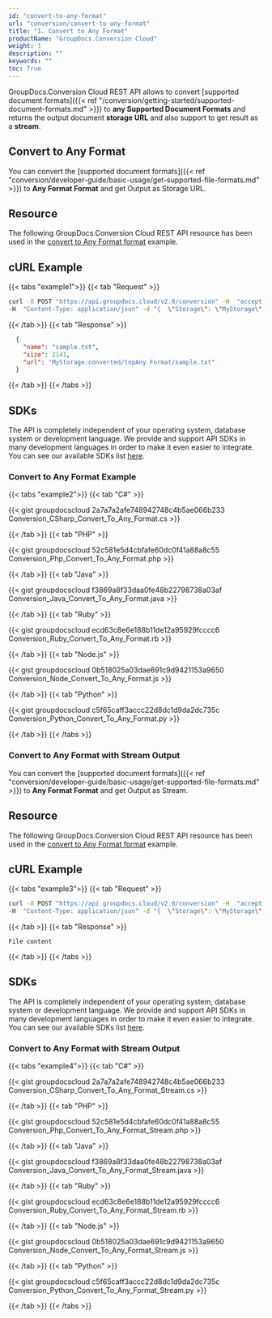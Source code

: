 ```yaml
---
id: "convert-to-any-format"
url: "conversion/convert-to-any-format"
title: "1. Convert to Any Format"
productName: "GroupDocs.Conversion Cloud"
weight: 1
description: ""
keywords: ""
toc: True
---
```


GroupDocs.Conversion Cloud REST API allows to convert [supported document formats]({{< ref "/conversion/getting-started/supported-document-formats.md" >}}) to **any Supported Document Formats** and returns the output document **storage URL** and also support to get result as a **stream**.

## Convert to Any Format

You can convert the [supported document formats]({{< ref "conversion/developer-guide/basic-usage/get-supported-file-formats.md" >}}) to **Any Format Format** and get Output as Storage URL.

## Resource

The following GroupDocs.Conversion Cloud REST API resource has been used in the [convert to Any Format format](https://apireference.groupdocs.cloud/conversion/#/Conversion/ConvertDocument) example.

## cURL Example

{{< tabs "example1">}} {{< tab "Request" >}}

```bash
curl -X POST "https://api.groupdocs.cloud/v2.0/conversion" -H  "accept: application/json" -H  "authorization: Bearer [Access Token]"
-H  "Content-Type: application/json" -d "{  \"Storage\": \"MyStorage\",  \"FilePath\": \"conversions/sample.docx\",  \"Format\": \"txt\",  \"LoadOptions\": {\"DocxLoadOptions\": {\"Password\": \"\", \"HideWordTrackedChanges\": \"true\",  \"DefaultFont\": \"Arial\"}},\"ConvertOptions\": {\"TxtConvertOptions\": {\"FromPage\": \"1\", \"PagesCount\": \"2\",  }},  \"OutputPath\": \"converted/topAny Format\"}"
```
{{< /tab >}} {{< tab "Response" >}}

```json
  {
    "name": "sample.txt",
    "size": 2141,
    "url": "MyStorage:converted/topAny Format/sample.txt"
  }
```
{{< /tab >}} {{< /tabs >}}

## SDKs

The API is completely independent of your operating system, database system or development language. We provide and support API SDKs in many development languages in order to make it even easier to integrate. You can see our available SDKs list [here](https://github.com/groupdocs-conversion-cloud).

### Convert to Any Format Example

{{< tabs "example2">}} {{< tab "C#" >}}

{{< gist groupdocscloud 2a7a7a2afe748942748c4b5ae066b233 Conversion_CSharp_Convert_To_Any_Format.cs >}}

{{< /tab >}} {{< tab "PHP" >}}

{{< gist groupdocscloud 52c581e5d4cbfafe60dc0f41a88a8c55 Conversion_Php_Convert_To_Any_Format.php >}}

{{< /tab >}} {{< tab "Java" >}}

{{< gist groupdocscloud f3869a8f33daa0fe48b22798738a03af Conversion_Java_Convert_To_Any_Format.java >}}

{{< /tab >}} {{< tab "Ruby" >}}

{{< gist groupdocscloud ecd63c8e6e188b11de12a95929fcccc6 Conversion_Ruby_Convert_To_Any_Format.rb >}}

{{< /tab >}} {{< tab "Node.js" >}}

{{< gist groupdocscloud 0b518025a03dae691c9d9421153a9650 Conversion_Node_Convert_To_Any_Format.js >}}

{{< /tab >}} {{< tab "Python" >}}

{{< gist groupdocscloud c5f65caff3accc22d8dc1d9da2dc735c Conversion_Python_Convert_To_Any_Format.py >}}

{{< /tab >}} {{< /tabs >}}

### Convert to Any Format with Stream Output

You can convert the [supported document formats]({{< ref "conversion/developer-guide/basic-usage/get-supported-file-formats.md" >}}) to **Any Format Format** and get Output as Stream.

## Resource

The following GroupDocs.Conversion Cloud REST API resource has been used in the [convert to Any Format format](https://apireference.groupdocs.cloud/conversion/#/Conversion/ConvertDocument) example.

## cURL Example

{{< tabs "example3">}} {{< tab "Request" >}}

```bash
curl -X POST "https://api.groupdocs.cloud/v2.0/conversion" -H  "accept: application/json" -H  "authorization: Bearer [Access Token]"
-H  "Content-Type: application/json" -d "{  \"Storage\": \"MyStorage\",  \"FilePath\": \"conversions/sample.docx\",  \"Format\": \"txt\",  \"LoadOptions\": {\"DocxLoadOptions\": {\"Password\": \"\", \"HideWordTrackedChanges\": \"true\",  \"DefaultFont\": \"Arial\"}},\"ConvertOptions\": {\"TxtConvertOptions\": {\"FromPage\": \"1\", \"PagesCount\": \"2\",  }},  \"OutputPath\": \""}"

```

{{< /tab >}} {{< tab "Response" >}}

```log
File content
```
{{< /tab >}} {{< /tabs >}}

## SDKs

The API is completely independent of your operating system, database system or development language. We provide and support API SDKs in many development languages in order to make it even easier to integrate. You can see our available SDKs list [here](https://github.com/groupdocs-conversion-cloud).

### Convert to Any Format with Stream Output

{{< tabs "example4">}} {{< tab "C#" >}}

{{< gist groupdocscloud 2a7a7a2afe748942748c4b5ae066b233 Conversion_CSharp_Convert_To_Any_Format_Stream.cs >}}

{{< /tab >}} {{< tab "PHP" >}}

{{< gist groupdocscloud 52c581e5d4cbfafe60dc0f41a88a8c55 Conversion_Php_Convert_To_Any_Format_Stream.php >}}

{{< /tab >}} {{< tab "Java" >}}

{{< gist groupdocscloud f3869a8f33daa0fe48b22798738a03af Conversion_Java_Convert_To_Any_Format_Stream.java >}}

{{< /tab >}} {{< tab "Ruby" >}}

{{< gist groupdocscloud ecd63c8e6e188b11de12a95929fcccc6 Conversion_Ruby_Convert_To_Any_Format_Stream.rb >}}

{{< /tab >}} {{< tab "Node.js" >}}

{{< gist groupdocscloud 0b518025a03dae691c9d9421153a9650 Conversion_Node_Convert_To_Any_Format_Stream.js >}}

{{< /tab >}} {{< tab "Python" >}}

{{< gist groupdocscloud c5f65caff3accc22d8dc1d9da2dc735c Conversion_Python_Convert_To_Any_Format_Stream.py >}}

{{< /tab >}} {{< /tabs >}}
